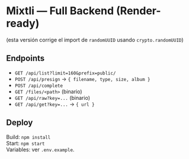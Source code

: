 # Mixtli — Full Backend (Render-ready)
(esta versión corrige el import de `randomUUID` usando `crypto.randomUUID`)

## Endpoints
- `GET /api/list?limit=160&prefix=public/`
- `POST /api/presign` → `{ filename, type, size, album }`
- `POST /api/complete`
- `GET /files/<path>` (binario)
- `GET /api/raw?key=...` (binario)
- `GET /api/get?key=...` → `{ url }`

## Deploy
Build: `npm install`  
Start: `npm start`  
Variables: ver `.env.example`.
